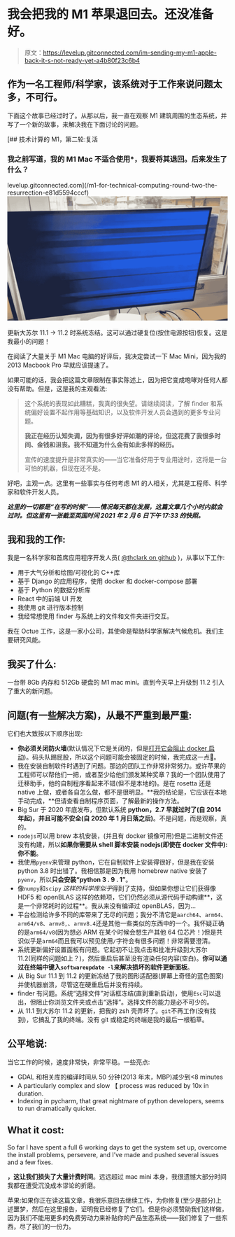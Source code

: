 # 我会把我的 M1 苹果退回去。还没准备好。

> 原文：<https://levelup.gitconnected.com/im-sending-my-m1-apple-back-it-s-not-ready-yet-a4b80f23c6b4>

## 作为一名工程师/科学家，该系统对于工作来说问题太多，不可行。

下面这个故事已经过时了。从那以后，我一直在观察 M1 建筑周围的生态系统，并写了一个新的故事，来解决我在下面讨论的问题。

[](/m1-for-technical-computing-round-two-the-resurrection-e81d5594cccf) [## 技术计算的 M1，第二轮:复活

### 我之前写道，我的 M1 Mac 不适合使用*，我要将其退回。后来发生了什么？

levelup.gitconnected.com](/m1-for-technical-computing-round-two-the-resurrection-e81d5594cccf) ![](img/c73acd5ae67a05ae5332f1df31e516ef.png)

更新大苏尔 11.1 -> 11.2 时系统冻结。这可以通过硬复位(按住电源按钮)恢复。这是我最小的问题！

在阅读了大量关于 M1 Mac 电脑的好评后，我决定尝试一下 Mac Mini，因为我的 2013 Macbook Pro 早就应该提速了。

如果可能的话，我会把这篇文章限制在事实陈述上，因为把它变成咆哮对任何人都没有帮助。但是，这是我的主观看法:

> 这个系统的表现如此糟糕，我真的很失望。请继续阅读，了解 finder 和系统偏好设置不起作用等基础知识，以及软件开发人员会遇到的更多专业问题。
> 
> **我正在经历认知失调，因为有很多好评如潮的评论，但这花费了我很多时间、金钱和沮丧。我不知道为什么会有如此多样的经历。**
> 
> 宣传的速度提升是非常真实的——当它准备好用于专业用途时，这将是一台可怕的机器，但现在还不是。

好吧，主观一点。这里有一些事实与任何考虑 M1 的人相关，尤其是工程师、科学家和软件开发人员。

***这里的一切都是“在写的时候”——情况每天都在发展，这篇文章几个小时内就会过时。但这里有一张截至英国时间 2021 年 2 月 6 日下午 17:33 的快照。***

## 我和我的工作:

我是一名科学家和首席应用程序开发人员( [@thclark on github](https://www.github.com/thclark) )，从事以下工作:

*   用于大气分析和绘图/可视化的 C++库
*   基于 Django 的应用程序，使用 docker 和 docker-compose 部署
*   基于 Python 的数据分析库
*   React 中的前端 UI 开发
*   我使用 git 进行版本控制
*   我经常想使用 finder 与系统上的文件和文件夹进行交互。

我在 Octue 工作，这是一家小公司，其使命是帮助科学家解决气候危机。我们主要研究风能。

## 我买了什么:

一台带 8Gb 内存和 512Gb 硬盘的 M1 mac mini。直到今天早上升级到 11.2 引入了重大的新问题。

## 问题(有一些解决方案)，从最不严重到最严重:

它们也大致按以下顺序出现:

*   **你必须关闭防火墙**(默认情况下它是关闭的，但是[打开它会阻止 docker 启动](https://github.com/docker/for-mac/issues/5140))。码头队踢屁股，所以这个问题可能会被固定的时候，我完成这一点🤣。
*   我在安装自制软件时遇到了问题。那边的团队工作非常非常努力。或许苹果的工程师可以帮他们一把，或者至少给他们颁发某种奖章？我的一个团队使用了迁移助手，他的自制程序看起来不错(但不是本地的)。是在 rosetta 还是 native 上做，或者各自怎么做，都不是很明显。**我的结论是，它应该在本地手动完成，**但请查看自制程序页面，了解最新的操作方法。
*   Big Sur 于 2020 年底发布，但默认系统 **python，2.7 早就过时了(自 2014 年起)，并且可能不安全(自 2020 年 1 月日落之后)**。不是问题，而是观察，真的。
*   `nodejs`可以用 brew 本机安装，(并且有 docker 镜像可用)但是二进制文件还没有构建，所以**如果你需要从 shell 脚本安装 nodejs(即使在 docker 文件中):你不能**。
*   我使用`pyenv`来管理 python，它在自制软件上安装得很好，但是我在安装 python 3.8 时出错了。我相信那是因为我用 homebrew native 安装了`pyenv`，所以**只会安装“python 3 . 9 . 1”**。
*   像`numpy`和`scipy` *这样的科学库似乎*得到了支持，但如果你想让它们获得像 HDF5 和 openBLAS 这样的依赖项，它们仍然必须从源代码手动构建**，这是一个非常耗时的过程**。我从来没有编译过 openBLAS，因为…
*   平台检测给许多不同的库带来了无尽的问题；我分不清它是`aarch64`、`arm64`、`arm64/v8`、`armv8,`、`armv8.4`还是其他一些类似的东西中的一个。我怀疑正确的是`arm64/v8`(因为想必 ARM 在某个时候会想生产其他 64 位芯片！)但是共识似乎是`arm64`而且我可以预见使用`/`字符会有很多问题！非常需要澄清。
*   系统更新偏好设置面板有问题。它起初不让我点击和批准升级到大苏尔 11.2(同样的问题如上？)，然后重启后甚至没有渲染任何内容(空白)。**你可以通过在终端中键入`softwareupdate -l`来解决损坏的软件更新面板**。
*   从 Big Sur 11.1 到 11.2 的更新冻结了我的图形适配器(屏幕上奇怪的蓝色图案)并使机器崩溃，尽管这在硬重启后并没有持续。
*   finder 有问题。系统“选择文件”对话框冻结(直到重新启动)，使用`Esc`可以退出，但阻止你浏览文件夹或点击“选择”。选择文件的能力是必不可少的。
*   从 11.1 到大苏尔 11.2 的更新，把我的 zsh 壳弄坏了。`git`不再工作(没有找到)，它搞乱了我的终端。没有 git 或稳定的终端是我的最后一根稻草。

## 公平地说:

当它工作的时候，速度非常快，非常平稳。一些亮点:

*   GDAL 和相关库的编译时间从 50 分钟(2013 年末，MBP)减少到<8 minutes
*   A particularly complex and slow 【 process was reduced by 10x in duration.
*   Indexing in pycharm, that great nightmare of python developers, seems to run dramatically quicker.

## What it cost:

So far I have spent a full 6 working days to get the system set up, overcome the install problems, persevere, and I’ve made and pushed several issues and a few fixes.

**，这让我们损失了大量计费时间**。远远超过 mac mini 本身，我很遗憾大部分时间我都在遭受沉没成本谬论的折磨。

苹果:如果你正在读这篇文章，我很乐意回去继续工作，为你修复(至少是部分)上述噩梦，然后在这里报告，证明我已经修复了它们。但是你必须赞助我们这样做，因为我们不能用更多的免费劳动力来补贴你的产品生态系统——我们修复了一些东西，尽了我们的一份力。